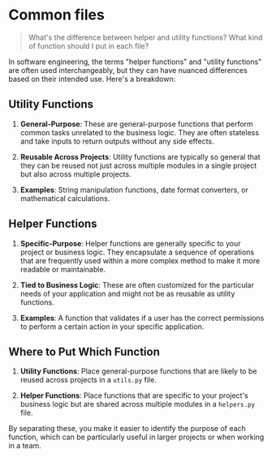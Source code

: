 # Common files

> What's the difference between helper and utility functions? What kind of function should I put in each file?

In software engineering, the terms "helper functions" and "utility functions" are often used interchangeably, but they can have nuanced differences based on their intended use. Here's a breakdown:

## Utility Functions

1. **General-Purpose**: These are general-purpose functions that perform common tasks unrelated to the business logic. They are often stateless and take inputs to return outputs without any side effects.
  
2. **Reusable Across Projects**: Utility functions are typically so general that they can be reused not just across multiple modules in a single project but also across multiple projects.

3. **Examples**: String manipulation functions, date format converters, or mathematical calculations.

## Helper Functions

1. **Specific-Purpose**: Helper functions are generally specific to your project or business logic. They encapsulate a sequence of operations that are frequently used within a more complex method to make it more readable or maintainable.

2. **Tied to Business Logic**: These are often customized for the particular needs of your application and might not be as reusable as utility functions.

3. **Examples**: A function that validates if a user has the correct permissions to perform a certain action in your specific application.

## Where to Put Which Function

1. **Utility Functions**: Place general-purpose functions that are likely to be reused across projects in a `utils.py` file.

2. **Helper Functions**: Place functions that are specific to your project's business logic but are shared across multiple modules in a `helpers.py` file.

By separating these, you make it easier to identify the purpose of each function, which can be particularly useful in larger projects or when working in a team.
